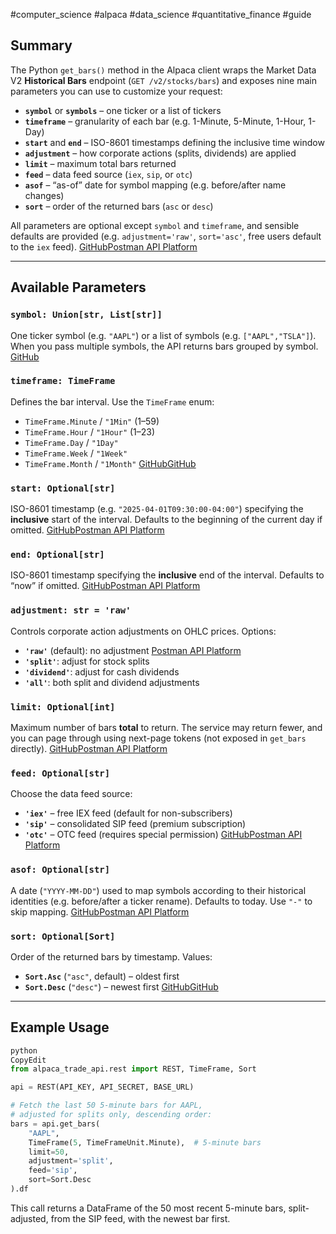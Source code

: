 #computer_science #alpaca #data_science #quantitative_finance #guide 

## Summary

The Python `get_bars()` method in the Alpaca client wraps the Market Data V2 **Historical Bars** endpoint (`GET /v2/stocks/bars`) and exposes nine main parameters you can use to customize your request:

- **`symbol`** or **`symbols`** – one ticker or a list of tickers
- **`timeframe`** – granularity of each bar (e.g. 1-Minute, 5-Minute, 1-Hour, 1-Day)
- **`start`** and **`end`** – ISO-8601 timestamps defining the inclusive time window
- **`adjustment`** – how corporate actions (splits, dividends) are applied
- **`limit`** – maximum total bars returned
- **`feed`** – data feed source (`iex`, `sip`, or `otc`)
- **`asof`** – “as-of” date for symbol mapping (e.g. before/after name changes)
- **`sort`** – order of the returned bars (`asc` or `desc`)

All parameters are optional except `symbol` and `timeframe`, and sensible defaults are provided (e.g. `adjustment='raw'`, `sort='asc'`, free users default to the `iex` feed). [GitHub](https://github.com/alpacahq/alpaca-trade-api-python/blob/master/alpaca_trade_api/rest.py?ref=alpaca.markets)[Postman API Platform](https://www.postman.com/alpacamarkets/alpaca-public-workspace/documentation/4bx4njh/market-data-v2-api)

---

## Available Parameters

### `symbol: Union[str, List[str]]`

One ticker symbol (e.g. `"AAPL"`) or a list of symbols (e.g. `["AAPL","TSLA"]`). When you pass multiple symbols, the API returns bars grouped by symbol. [GitHub](https://github.com/alpacahq/alpaca-trade-api-python/blob/master/alpaca_trade_api/rest.py?ref=alpaca.markets)

### `timeframe: TimeFrame`

Defines the bar interval. Use the `TimeFrame` enum:

- `TimeFrame.Minute` / `"1Min"` (1–59)
- `TimeFrame.Hour` / `"1Hour"` (1–23)
- `TimeFrame.Day` / `"1Day"`
- `TimeFrame.Week` / `"1Week"`
- `TimeFrame.Month` / `"1Month"` [GitHub](https://github.com/alpacahq/alpaca-trade-api-python/blob/master/alpaca_trade_api/rest.py?ref=alpaca.markets)[GitHub](https://github.com/alpacahq/alpaca-trade-api-python/blob/master/alpaca_trade_api/rest.py?utm_source=chatgpt.com)

### `start: Optional[str]`

ISO-8601 timestamp (e.g. `"2025-04-01T09:30:00-04:00"`) specifying the **inclusive** start of the interval. Defaults to the beginning of the current day if omitted. [GitHub](https://github.com/alpacahq/alpaca-trade-api-python/blob/master/alpaca_trade_api/rest.py?ref=alpaca.markets)[Postman API Platform](https://www.postman.com/alpacamarkets/alpaca-public-workspace/documentation/4bx4njh/market-data-v2-api)

### `end: Optional[str]`

ISO-8601 timestamp specifying the **inclusive** end of the interval. Defaults to “now” if omitted. [GitHub](https://github.com/alpacahq/alpaca-trade-api-python/blob/master/alpaca_trade_api/rest.py?ref=alpaca.markets)[Postman API Platform](https://www.postman.com/alpacamarkets/alpaca-public-workspace/documentation/4bx4njh/market-data-v2-api)

### `adjustment: str = 'raw'`

Controls corporate action adjustments on OHLC prices. Options:

- **`'raw'`** (default): no adjustment [Postman API Platform](https://www.postman.com/alpacamarkets/alpaca-public-workspace/documentation/4bx4njh/market-data-v2-api)
- **`'split'`**: adjust for stock splits
- **`'dividend'`**: adjust for cash dividends
- **`'all'`**: both split and dividend adjustments

### `limit: Optional[int]`

Maximum number of bars **total** to return. The service may return fewer, and you can page through using next-page tokens (not exposed in `get_bars` directly). [GitHub](https://github.com/alpacahq/alpaca-trade-api-python/blob/master/alpaca_trade_api/rest.py?ref=alpaca.markets)[Postman API Platform](https://www.postman.com/alpacamarkets/alpaca-public-workspace/documentation/4bx4njh/market-data-v2-api)

### `feed: Optional[str]`

Choose the data feed source:

- **`'iex'`** – free IEX feed (default for non-subscribers)
- **`'sip'`** – consolidated SIP feed (premium subscription)
- **`'otc'`** – OTC feed (requires special permission) [GitHub](https://github.com/alpacahq/alpaca-trade-api-python/blob/master/alpaca_trade_api/rest.py?ref=alpaca.markets)[Postman API Platform](https://www.postman.com/alpacamarkets/alpaca-public-workspace/documentation/4bx4njh/market-data-v2-api)

### `asof: Optional[str]`

A date (`"YYYY-MM-DD"`) used to map symbols according to their historical identities (e.g. before/after a ticker rename). Defaults to today. Use `"-"` to skip mapping. [GitHub](https://github.com/alpacahq/alpaca-trade-api-python/blob/master/alpaca_trade_api/rest.py?ref=alpaca.markets)[Postman API Platform](https://www.postman.com/alpacamarkets/alpaca-public-workspace/documentation/4bx4njh/market-data-v2-api)

### `sort: Optional[Sort]`

Order of the returned bars by timestamp. Values:

- **`Sort.Asc`** (`"asc"`, default) – oldest first
- **`Sort.Desc`** (`"desc"`) – newest first [GitHub](https://github.com/alpacahq/alpaca-trade-api-python/blob/master/alpaca_trade_api/rest.py?ref=alpaca.markets)[GitHub](https://github.com/alpacahq/alpaca-trade-api-python/blob/master/alpaca_trade_api/rest.py?utm_source=chatgpt.com)

---

## Example Usage

```python
python
CopyEdit
from alpaca_trade_api.rest import REST, TimeFrame, Sort

api = REST(API_KEY, API_SECRET, BASE_URL)

# Fetch the last 50 5-minute bars for AAPL,
# adjusted for splits only, descending order:
bars = api.get_bars(
    "AAPL",
    TimeFrame(5, TimeFrameUnit.Minute),  # 5-minute bars
    limit=50,
    adjustment='split',
    feed='sip',
    sort=Sort.Desc
).df

```

This call returns a DataFrame of the 50 most recent 5-minute bars, split-adjusted, from the SIP feed, with the newest bar first.